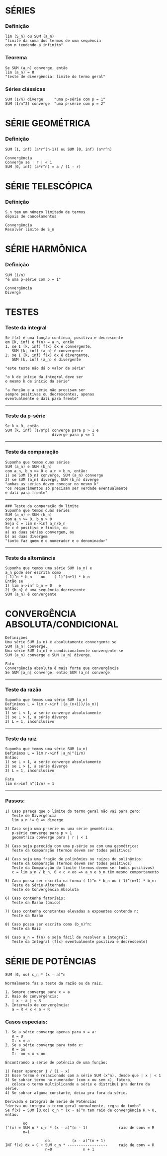 # SÉRIES

### Definição
    lim (S_n) ou SUM (a_n)
    "limite da soma dos termos de uma sequência
    com n tendendo a infinito"

### Teorema
    Se SUM (a_n) converge, então
    lim (a_n) = 0
    "teste de divergência: limite do termo geral"

### Séries clássicas
    SUM (1/n) diverge     "uma p-série com p = 1"
    SUM (1/n^2) converge  "uma p-série com p = 2"


# SÉRIE GEOMÉTRICA

### Definição
    SUM [1, inf) (a*r^(n-1)) ou SUM [0, inf) (a*r^n)

    Convergência
    Converge se | r | < 1
    SUM [0, inf) (a*r^n) = a / (1 - r)

# SÉRIE TELESCÓPICA

### Definição
    S_n tem um número limitado de termos
    depois de cancelamentos

    Convergência
    Resolver limite de S_n


# SÉRIE HARMÔNICA

### Definição
    SUM (1/n)
    "é uma p-série com p = 1"

    Convergência
    Diverge


# TESTES

### Teste da integral
    Se f(x) é uma função contínua, positiva e decrescente
    em [k, inf) e f(n) = a_n, então
    1. se I [k, inf) f(x) dx é convergente,
       SUM [k, inf) (a_n) é convergente
    2. se I [k, inf) f(x) dx é divergente,
       SUM [k, inf) (a_n) é divergente

    "este teste não dá o valor da série"

    "o k de início da integral deve ser
    o mesmo k de início da série"

    "a função e a série não precisam ser
    sempre positivas ou decrescentes, apenas
    eventualmente e dali para frente"

-------------------------------------------------

### Teste da p-série
    Se k > 0, então
    SUM [k, inf) (1/n^p) converge para p > 1 e
                         diverge para p <= 1

-------------------------------------------------

### Teste da comparação
    Suponha que temos duas séries
    SUM (a_n) e SUM (b_n)
    com a_n, b_n >= 0 e a_n < b_n, então:
    1) se SUM (b_n) converge, SUM (a_n) converge
    2) se SUM (a_n) diverge, SUM (b_n) diverge
    "ambas as séries devem começar no mesmo k"
    "os requerimentos só precisam ser verdade eventualmente
    e dali para frente"

-------------------------------------------------

    ### Teste da comparação do limite
    Suponha que temos duas séries
    SUM (a_n) e SUM (b_n)
    com a_n >= 0, b_n > 0
    Seja c = lim n->inf a_n/b_n
    Se c é positivo e finito, ou
    a) as duas séries convergem, ou
    b) as duas divergem
    "tanto faz quem é o numerador e o denominador"

-------------------------------------------------

### Teste da alternância
    Suponha que temos uma série SUM (a_n) e
    a_n pode ser escrita como
    (-1)^n * b_n    ou    (-1)^(n+1) * b_n
    Então se
    1) lim n->inf b_n = 0   e
    2) {b_n} é uma sequência decrescente
    SUM (a_n) é convergente


# CONVERGÊNCIA ABSOLUTA/CONDICIONAL

    Definições
    Uma série SUM (a_n) é absolutamente convergente se
    SUM |a_n| converge.
    Uma série SUM (a_n) é condicionalmente convergente se
    SUM (a_n) converge e SUM |a_n| diverge.

    Fato
    Convergência absoluta é mais forte que convergência
    Se SUM |a_n| converge, então SUM (a_n) converge

-------------------------------------------------

### Teste da razão
    Suponha que temos uma série SUM (a_n)
    Definimos L = lim n->inf |(a_(n+1))/(a_n)|
    Então:
    1) se L < 1, a série converge absolutamente
    2) se L > 1, a série diverge
    3) L = 1, inconclusivo

-------------------------------------------------

### Teste da raiz
    Suponha que temos uma série SUM (a_n)
    Definimos L = lim n->inf |a_n|^(1/n)
    Então:
    1) se L < 1, a série converge absolutamente
    2) se L > 1, a série diverge
    3) L = 1, inconclusivo

    Fato
    lim n->inf n^(1/n) = 1

-------------------------------------------------

### Passos:

    1) Caso pareça que o limite do termo geral não vai para zero:
       Teste de Divergência
       lim a_n != 0 => diverge

    2) Caso seja uma p-série ou uma série geométrica:
       p-série converge para p > 1
       geométrica converge para | r | < 1

    3) Caso seja parecida com uma p-série ou com uma geométrica:
       Teste da Comparação (termos devem ser todos positivos)

    4) Caso seja uma fração de polinômios ou raízes de polinômios:
       Teste da Comparação (termos devem ser todos positivos)
       Teste da Comparação do limite (termos devem ser todos positivos)
       c = lim a_n / b_n, 0 < c < oo => a_n e b_n têm mesmo comportamento

    5) Caso possa ser escrita na forma (-1)^n * b_n ou (-1)^(n+1) * b_n:
       Teste da Série Alternada
       Teste de Convergência Absoluta

    6) Caso contenha fatoriais:
       Teste da Razão (único)

    7) Caso contenha constantes elevadas a expoentes contendo n:
       Teste da Razão

    8) Caso possa ser escrita como (b_n)^n:
       Teste da Raiz

    9) Caso a_n = f(n) e seja fácil de resolver a integral:
       Teste da Integral (f(x) eventualmente positiva e decrescente)

# SÉRIE DE POTÊNCIAS

    SUM [0, oo) c_n * (x - a)^n

    Normalmente faz o teste da razão ou da raiz.

    1. Sempre converge para x = a
    2. Raio de convergência:
       | x - a | < R
    3. Intervalo de convergência:
       a − R < x < a + R

### Casos especiais:
    1. Se a série converge apenas para x = a:
       R = 0
       I: x = a
    2. Se a série converge para todo x:
       R = oo
       I: -oo < x < oo

    Encontrando a série de potência de uma função:

    1) Fazer aparecer 1 / (1 - x)
    2) Esse termo é relacionado com a série SUM (x^n), desde que | x | < 1
    3) Se sobrar termo no numerador (com x ou sem x), fatora,
       coloca o termo multiplicando a série e distribui pra dentro da série.
    4) Se sobrar alguma constante, deixa pra fora da série.

    Derivada e Integral de Série de Potências
    "deriva ou integra o termo geral normalmente, regra do tombo"
    Se f(x) = SUM [0,oo) c_n * (x - a)^n tem raio de convergência R > 0, então:

            oo
    f'(x) = SUM n * c_n * (x - a)^(n - 1)              raio de conv = R
            n=1

                      oo          (x - a)^(n + 1)
    INT f(x) dx = C + SUM c_n * ------------------     raio de conv = R
                      n=0              n + 1
